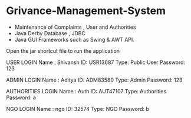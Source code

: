 # Grivance-Management-System
* Maintenance of Complaints  , User and Authorities 
* Java Derby Database , JDBC 
* Java GUI Frameworks such as Swing & AWT API.


Open the jar shortcut file to run the application

USER LOGIN
Name : Shivansh
ID: USR13687
Type: Public User
Password: 123

ADMIN LOGIN
Name : Aditya
ID: ADM83580
Type: Admin
Password: 123

AUTHORITIES LOGIN
Name : Auth
ID: AUT47107
Type: Authorities
Password: a

NGO LOGIN
Name : ngo
ID: 32574
Type: NGO
Password: b
